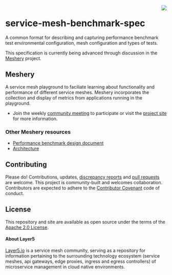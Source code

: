 <img align="right" src="https://layer5.io/assets/images/cube-sh-small.png" />

# service-mesh-benchmark-spec
A common format for describing and capturing performance benchmark test environmental configuration, mesh configuration and types of tests.

This specification is currently being advanced through discussion in the [Meshery](https://layer5.io/meshery) project.

## Meshery

A service mesh playground to faciliate learning about functionality and performance of different service meshes. Meshery incorporates the collection and display of metrics from applications running in the playground.

- Join the weekly [community meeting](https://layer5.io/assets/projects/meshery/Meshery-Community-Meeting.ics) to participate or visit the [project site](https://layer5.io/meshery) for more information.

### Other Meshery resources
- [Performance benchmark design document](https://docs.google.com/document/d/1nV8TunLmVC8j5cBELT42YfEXYmhG3ZqFtHxeG3-w9t0/edit?usp=sharing)
- [Architecture](https://docs.google.com/presentation/d/1UbuYMpn-e-mWVYwEASy4dzyZlrSgZX6MUfNtokraT9o/edit?usp=sharing)

## Contributing
Please do! Contributions, updates, [discrepancy reports](/../../issues) and [pull requests](/../../pulls) are welcome. This project is community-built and welcomes collaboration. Contributors are expected to adhere to the [Contributor Covenant](https://github.com/issues?utf8=✓&q=is%3Aopen+is%3Aissue+archived%3Afalse+org%3Alayer5io+label%3A%22help+wanted%22+) code of conduct.

## License

This repository and site are available as open source under the terms of the [Apache 2.0 License](https://opensource.org/licenses/Apache-2.0).

#### About Layer5
[Layer5.io](https://layer5.io) is a service mesh community, serving as a repository for information pertaining to the surrounding technology ecosystem (service meshes, api gateways, edge proxies, ingress and egress controllers) of microservice management in cloud native environments.
